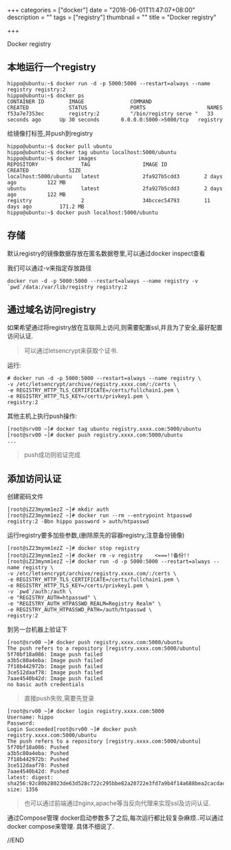 +++
categories = ["docker"]
date = "2016-06-01T11:47:07+08:00"
description = ""
tags = ["registry"]
thumbnail = ""
title = "Docker registry"

+++

Docker registry

<!--more-->

## 本地运行一个registry

```
hippo@ubuntu:~$ docker run -d -p 5000:5000 --restart=always --name registry registry:2
hippo@ubuntu:~$ docker ps
CONTAINER ID        IMAGE               COMMAND                  CREATED             STATUS              PORTS                    NAMES
f53a7e7353ec        registry:2          "/bin/registry serve "   33 seconds ago      Up 30 seconds       0.0.0.0:5000->5000/tcp   registry
```

给镜像打标签,并push到registry

```
hippo@ubuntu:~$ docker pull ubuntu
hippo@ubuntu:~$ docker tag ubuntu localhost:5000/ubuntu
hippo@ubuntu:~$ docker images
REPOSITORY              TAG                 IMAGE ID            CREATED             SIZE
localhost:5000/ubuntu   latest              2fa927b5cdd3        2 days ago          122 MB
ubuntu                  latest              2fa927b5cdd3        2 days ago          122 MB
registry                2                   34bccec54793        11 days ago         171.2 MB
hippo@ubuntu:~$ docker push localhost:5000/ubuntu
```

## 存储

默认registry的镜像数据存放在匿名数据卷里,可以通过docker inspect查看

我们可以通过-v来指定存放路径

```
docker run -d -p 5000:5000 --restart=always --name registry -v `pwd`/data:/var/lib/registry registry:2
```

## 通过域名访问registry

如果希望通过将registry放在互联网上访问,则需要配置ssl,并且为了安全,最好配置访问认证.

> 可以通过letsencrypt来获取个证书.

运行:

```
# docker run -d -p 5000:5000 --restart=always --name registry \
-v /etc/letsencrypt/archive/registry.xxxx.com/:/certs \
-e REGISTRY_HTTP_TLS_CERTIFICATE=/certs/fullchain1.pem \
-e REGISTRY_HTTP_TLS_KEY=/certs/privkey1.pem \
registry:2
```

其他主机上执行push操作:

```
[root@srv00 ~]# docker tag ubuntu registry.xxxx.com:5000/ubuntu
[root@srv00 ~]# docker push registry.xxxx.com:5000/ubuntu
...
```

> push成功则验证完成

## 添加访问认证

创建密码文件

```
[root@iZ23mynm1ezZ ~]# mkdir auth
[root@iZ23mynm1ezZ ~]# docker run --rm --entrypoint htpasswd registry:2 -Bbn hippo password > auth/htpasswd
```

运行registry要多加些参数,(删除原先的容器registry,注意备份镜像)

```
[root@iZ23mynm1ezZ ~]# docker stop registry
[root@iZ23mynm1ezZ ~]# docker rm -v registry	<===!!备份!!
[root@iZ23mynm1ezZ ~]# docker run -d -p 5000:5000 --restart=always --name registry \
-v /etc/letsencrypt/archive/registry.xxxx.com/:/certs \
-e REGISTRY_HTTP_TLS_CERTIFICATE=/certs/fullchain1.pem \
-e REGISTRY_HTTP_TLS_KEY=/certs/privkey1.pem \
-v `pwd`/auth:/auth \
-e "REGISTRY_AUTH=htpasswd" \
-e "REGISTRY_AUTH_HTPASSWD_REALM=Registry Realm" \
-e REGISTRY_AUTH_HTPASSWD_PATH=/auth/htpasswd \
registry:2
```

到另一台机器上验证下

```
[root@srv00 ~]# docker push registry.xxxx.com:5000/ubuntu
The push refers to a repository [registry.xxxx.com:5000/ubuntu]
5f70bf18a086: Image push failed
a3b5c80a4eba: Image push failed
7f18b442972b: Image push failed
3ce512daaf78: Image push failed
7aae4540b42d: Image push failed
no basic auth credentials
```
> 直接push失败,需要先登录

```
[root@srv00 ~]# docker login registry.xxxx.com:5000
Username: hippo
Password:
Login Succeeded[root@srv00 ~]# docker push registry.xxxx.com:5000/ubuntu
The push refers to a repository [registry.xxxx.com:5000/ubuntu]
5f70bf18a086: Pushed
a3b5c80a4eba: Pushed
7f18b442972b: Pushed
3ce512daaf78: Pushed
7aae4540b42d: Pushed
latest: digest: sha256:92c80b28023de63d528c722c295bbe82a20722e3fd7a9b4f14a688bea2cacdac size: 1356
```

> 也可以通过前端通过nginx,apache等当反向代理来实现ssl及访问认证.

通过Compose管理
docker启动参数多了之后,每次运行都比较复杂麻烦..可以通过docker compose来管理.
具体不细说了.

//END

